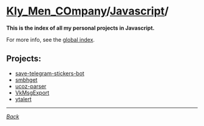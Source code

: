 ﻿# [Kly_Men_COmpany](https://github.com/aleksusklim/Kly_Men_COmpany "Kly_Men_COmpany")/[Javascript](https://github.com/aleksusklim/Kly_Men_COmpany/tree/master/Javascript "Kly_Men_COmpany/Javascript/")/

**This is the index of all my personal projects in Javascript.**

For more info, see the [global index](https://github.com/aleksusklim/Kly_Men_COmpany "Kly_Men_COmpany").

## Projects:

- [save-telegram-stickers-bot](https://github.com/aleksusklim/save-telegram-stickers-bot "Kly_Men_COmpany/Javascript/save-telegram-stickers-bot/")
- [smbhget](https://github.com/aleksusklim/smbhget "Kly_Men_COmpany/Javascript/smbhget/")
- [ucoz-parser](https://github.com/aleksusklim/ucoz-parser "Kly_Men_COmpany/Javascript/ucoz-parser/")
- [VkMsgExport](https://github.com/aleksusklim/VkMsgExport "Kly_Men_COmpany/Javascript/VkMsgExport/")
- [ytalert](https://github.com/aleksusklim/ytalert "Kly_Men_COmpany/Javascript/ytalert/")

---

_[Back](https://github.com/aleksusklim/Kly_Men_COmpany "Kly_Men_COmpany/")_
